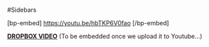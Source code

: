 #Sidebars

[bp-embed] https://youtu.be/hbTKP6V0fao [/bp-embed]

[**DROPBOX VIDEO**](https://www.dropbox.com/s/zwl357sdb6ra8e3/buddyboss-theme-options-sidebars.mp4?raw=1)
(To be embedded once we upload it to Youtube...)
